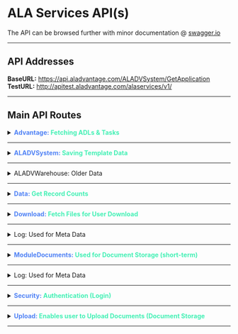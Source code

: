 # **ALA Services API(s)** 

The API can be browsed further with minor documentation @ [swagger.io](http://apitest.aladvantage.com/swagger/ui/index)


-----

## **API Addresses**

**BaseURL:** https://api.aladvantage.com/ALADVSystem/GetApplication
**TestURL:** http://apitest.aladvantage.com/alaservices/v1/

-----

## **Main API Routes**

<details>
    <summary><b style="color: #5183f5;">Advantage:</b><b style="color: #44F0B5;"> Fetching ADLs & Tasks</b></summary>

- **Advantage**
    - This is where much of the ADL data will come from, likely:
        - ``` /alaservices/v1/GetAssessmentCategory```
    - Also, stores the Tasks, Statuses, Schedules and more:
        - ``` /alaservices/v1/GetAssessmentResidentTask```
    - This is where much of the Assessment related data is stored:
        - ``` /alaservices/v1/GetAssessmentTaskStatus```


</details>

* * *

<details>
    <summary><b style="color: #5183f5;">ALADVSystem:</b><b style="color: #44F0B5;"> Saving Template Data</b></summary>

- **ALADVSystem**
    - This is where much of the template-related data is stored in these APIs:
        - ``` /alaservices/v1/ALADVSystem/SaveTemplate...```  

</details> 

* * *
    
<details>
    <summary>ALADVWarehouse: Older Data</summary>    
        
- ALADVWarehouse
    - This is where stored procedures data and SQL meta data is stored, monthly metrics and other report data 

</details> 

* * *

<details>
    <summary><b style="color: #5183f5;">Data:</b><b style="color: #44F0B5;"> Get Record Counts </b></summary>
    
    
- **Data**
    - This is where a *count* of records can be found:
        - ``` /alaservices/v1/Data/Count...``` 


</details>

* * *
        
<details>
    <summary><b style="color: #5183f5;">Download:</b><b style="color: #44F0B5;"> Fetch Files for User Download </b></summary>        
        
- **Download**
    - This is used for fetching resources for download(ie. user requested resources):
        - ``` /alaservices/v1/Download/GetFileMany ```
        
        
</details>

* * *

<details>
    <summary>Log: Used for Meta Data</summary>

- Log
    - This is used for meta data, mostly SQL related:
        - ```/alaservices/v1/Log/RegisterAuditLog...``` 

</details> 
        
        
* * *
        
<details>
    <summary><b style="color: #5183f5;">ModuleDocuments:</b><b style="color: #44F0B5;"> Used for Document Storage (short-term) </b></summary> 
        
- **ModuleDocuments**
    - This is where template data is stored primarily, prior to "long-term storage":
        - ```/alaservices/v1/Documents/GetTemplateInfo...``` 

</details> 
        
        
* * *


<details>
    <summary>Log: Used for Meta Data</summary>

- ModuleResident
    - This holds only a signle method: ```/alaservices/v1/Resident/CreateResident...```

</details> 
        
        
* * *

        
<details>
    <summary><b style="color: #5183f5;">Security:</b><b style="color: #44F0B5;"> Authentication (Login) </b></summary> 


- **Security**
    - This is used for logging in(authentication):
        - ```/alaservices/v1/Security/Login```
        - ```/alaservices/v1/Security/LoginValid```
        - ``` /alaservices/v1/Security/Logout```
        - ``` /alaservices/v1/Security/Ping```
        
        
        

</details> 
        
        
* * *


<details>
    <summary><b style="color: #5183f5;">Upload:</b><b style="color: #44F0B5;"> Enables user to Upload Documents (Document Storage </b></summary> 

- **Upload**
    - This is used for *uploading* user-generated files (doc uploader app):
        - ```/alaservices/v1/Upload/PutFile```
        - ``` /alaservices/v1/Upload/PutFileMany```
        - ``` /alaservices/v1/Upload/PutFile2```

</details> 
        
        
* * *




